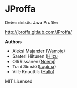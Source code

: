 JProffa
=======

Deterministic Java Profiler  

http://jproffa.github.com/JProffa/

**Authors**

- Aleksi Majander ([Wampie](https://github.com/Wampie))
- Santeri Hiltunen ([Hilzu](https://github.com/Hilzu))
- Olli Rissanen ([Noemj](https://github.com/Noemj))
- Tomi Simsiö ([Logima](https://github.com/Logima))
- Ville Knuuttila ([Hallo](https://github.com/Hallo))

MIT Licensed
